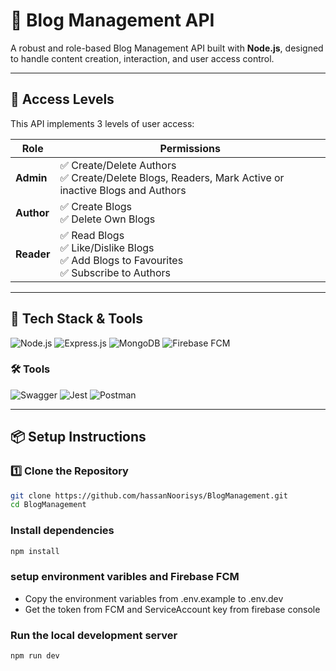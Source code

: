 # 📝 Blog Management API

A robust and role-based Blog Management API built with **Node.js**, designed to handle content creation, interaction, and user access control.

---

## 🔐 Access Levels

This API implements 3 levels of user access:

| Role   | Permissions |
|--------|-------------|
| **Admin** | ✅ Create/Delete Authors<br>✅ Create/Delete Blogs, Readers, Mark Active or inactive Blogs and Authors |
| **Author** | ✅ Create Blogs<br>✅ Delete Own Blogs |
| **Reader** | ✅ Read Blogs<br>✅ Like/Dislike Blogs<br>✅ Add Blogs to Favourites<br>✅ Subscribe to Authors |

---

## 🚀 Tech Stack & Tools

![Node.js](https://img.shields.io/badge/Node.js-339933?logo=nodedotjs&logoColor=white&style=for-the-badge)
![Express.js](https://img.shields.io/badge/Express.js-000000?logo=express&logoColor=white&style=for-the-badge)
![MongoDB](https://img.shields.io/badge/MongoDB-47A248?logo=mongodb&logoColor=white&style=for-the-badge)
![Firebase FCM](https://img.shields.io/badge/Firebase_FCM-FFCA28?logo=firebase&logoColor=black&style=for-the-badge)

### 🛠️ Tools

![Swagger](https://img.shields.io/badge/Swagger-85EA2D?logo=swagger&logoColor=black&style=for-the-badge)
![Jest](https://img.shields.io/badge/Jest-C21325?logo=jest&logoColor=white&style=for-the-badge)
![Postman](https://img.shields.io/badge/Postman-FF6C37?logo=postman&logoColor=white&style=for-the-badge)

---

## 📦 Setup Instructions

### 1️⃣ Clone the Repository

```bash
git clone https://github.com/hassanNoorisys/BlogManagement.git
cd BlogManagement
```

### Install dependencies
```bash
npm install
```

### setup environment varibles and Firebase FCM
- Copy the environment variables from .env.example to .env.dev
- Get the token from FCM and ServiceAccount key from firebase console

### Run the local development server
```bash
npm run dev
```
